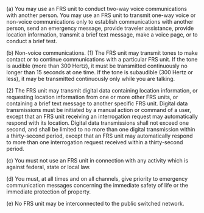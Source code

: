 (a) You may use an FRS unit to conduct two-way voice communications with another person. You may use an FRS unit to transmit one-way voice or non-voice communications only to establish communications with another person, send an emergency message, provide traveler assistance, provide location information, transmit a brief text message, make a voice page, or to conduct a brief test.

(b) Non-voice communications. (1) The FRS unit may transmit tones to make contact or to continue communications with a particular FRS unit. If the tone is audible (more than 300 Hertz), it must be transmitted continuously no longer than 15 seconds at one time. If the tone is subaudible (300 Hertz or less), it may be transmitted continuously only while you are talking.

(2) The FRS unit may transmit digital data containing location information, or requesting location information from one or more other FRS units, or containing a brief text message to another specific FRS unit. Digital data transmissions must be initiated by a manual action or command of a user, except that an FRS unit receiving an interrogation request may automatically respond with its location. Digital data transmissions shall not exceed one second, and shall be limited to no more than one digital transmission within a thirty-second period, except that an FRS unit may automatically respond to more than one interrogation request received within a thirty-second period.

(c) You must not use an FRS unit in connection with any activity which is against federal, state or local law.

(d) You must, at all times and on all channels, give priority to emergency communication messages concerning the immediate safety of life or the immediate protection of property.

(e) No FRS unit may be interconnected to the public switched network.

